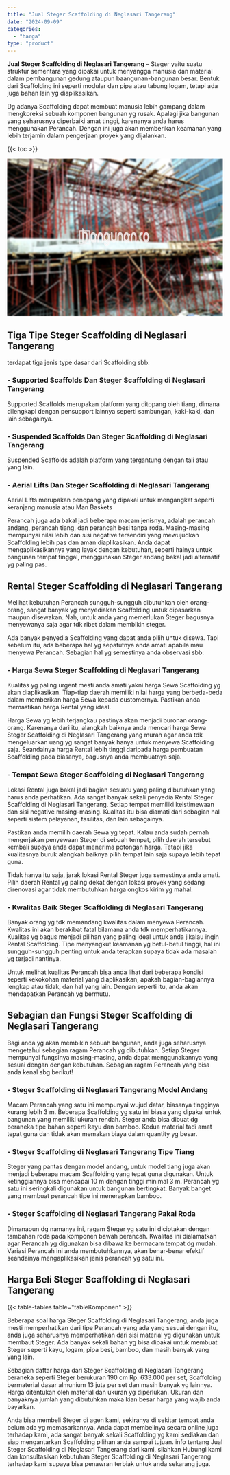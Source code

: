 ```yaml
---
title: "Jual Steger Scaffolding di Neglasari Tangerang"
date: "2024-09-09"
categories: 
  - "harga"
type: "product"
---
```


**Jual Steger Scaffolding di Neglasari Tangerang** – Steger yaitu suatu struktur sementara yang dipakai untuk menyangga manusia dan material dalam pembangunan gedung ataupun baangunan-bangunan besar. Bentuk dari Scaffolding ini seperti modular dan pipa atau tabung logam, tetapi ada juga bahan lain yg diaplikasikan.

Dg adanya Scaffolding dapat membuat manusia lebih gampang dalam mengkoreksi sebuah komponen bangunan yg rusak. Apalagi jika bangunan yang seharusnya diperbaiki amat tinggi, karenanya anda harus menggunakan Perancah. Dengan ini juga akan memberikan keamanan yang lebih terjamin dalam pengerjaan proyek yang dijalankan.

{{< toc >}}

![Jual Steger Scaffolding di Neglasari Tangerang](/images/sewa-scaffolding-steger-23.png)

## Tiga Tipe Steger Scaffolding di Neglasari Tangerang

terdapat tiga jenis type dasar dari Scaffolding sbb:

### \- Supported Scaffolds Dan Steger Scaffolding di Neglasari Tangerang

Supported Scaffolds merupakan platform yang ditopang oleh tiang, dimana dilengkapi dengan pensupport lainnya seperti sambungan, kaki-kaki, dan lain sebagainya.

### \- Suspended Scaffolds Dan Steger Scaffolding di Neglasari Tangerang

Suspended Scaffolds adalah platform yang tergantung dengan tali atau yang lain.

### \- Aerial Lifts Dan Steger Scaffolding di Neglasari Tangerang

Aerial Lifts merupakan penopang yang dipakai untuk mengangkat seperti keranjang manusia atau Man Baskets

Perancah juga ada bakal jadi beberapa macam jenisnya, adalah perancah andang, perancah tiang, dan perancah besi tanpa roda. Masing-masing mempunyai nilai lebih dan sisi negative tersendiri yang mewujudkan Scaffolding lebih pas dan aman diaplikasikan. Anda dapat mengaplikasikannya yang layak dengan kebutuhan, seperti halnya untuk bangunan tempat tinggal, menggunakan Steger andang bakal jadi alternatif yg paling pas.

## Rental Steger Scaffolding di Neglasari Tangerang

Melihat kebutuhan Perancah sungguh-sungguh dibutuhkan oleh orang-orang, sangat banyak yg menyediakan Scaffolding untuk dipasarkan maupun disewakan. Nah, untuk anda yang memerlukan Steger bagusnya menyewanya saja agar tdk ribet dalam membikin steger.

Ada banyak penyedia Scaffolding yang dapat anda pilih untuk disewa. Tapi sebelum itu, ada beberapa hal yg sepatutnya anda amati apabila mau menyewa Perancah. Sebagian hal yg semestinya anda observasi sbb:

### \- Harga Sewa Steger Scaffolding di Neglasari Tangerang

Kualitas yg paling urgent mesti anda amati yakni harga Sewa Scaffolding yg akan diaplikasikan. Tiap-tiap daerah memiliki nilai harga yang berbeda-beda dalam memberikan harga Sewa kepada customernya. Pastikan anda memastikan harga Rental yang ideal.

Harga Sewa yg lebih terjangkau pastinya akan menjadi buronan orang-orang. Karenanya dari itu, alangkah baiknya anda mencari harga Sewa Steger Scaffolding di Neglasari Tangerang yang murah agar anda tdk mengeluarkan uang yg sangat banyak hanya untuk menyewa Scaffolding saja. Seandainya harga Rental lebih tinggi daripada harga pembuatan Scaffolding pada biasanya, bagusnya anda membuatnya saja.

### \- Tempat Sewa Steger Scaffolding di Neglasari Tangerang

Lokasi Rental juga bakal jadi bagian sesuatu yang paling dibutuhkan yang harus anda perhatikan. Ada sangat banyak sekali penyedia Rental Steger Scaffolding di Neglasari Tangerang. Setiap tempat memiliki keistimewaan dan sisi negative masing-masing. Kualitas itu bisa diamati dari sebagian hal seperti sistem pelayanan, fasilitas, dan lain sebagainya.

Pastikan anda memilih daerah Sewa yg tepat. Kalau anda sudah pernah mengerjakan penyewaan Steger di sebuah tempat, pilih daerah tersebut kembali supaya anda dapat menerima potongan harga. Tetapi jika kualitasnya buruk alangkah baiknya pilih tempat lain saja supaya lebih tepat guna.

Tidak hanya itu saja, jarak lokasi Rental Steger juga semestinya anda amati. Pilih daerah Rental yg paling dekat dengan lokasi proyek yang sedang direnovasi agar tidak membutuhkan harga ongkos kirim yg mahal.

### \- Kwalitas Baik Steger Scaffolding di Neglasari Tangerang

Banyak orang yg tdk memandang kwalitas dalam menyewa Perancah. Kwalitas ini akan berakibat fatal bilamana anda tdk memperhatikannya. Kualitas yg bagus menjadi pilihan yang paling ideal untuk anda jikalau ingin Rental Scaffolding. Tipe menyangkut keamanan yg betul-betul tinggi, hal ini sungguh-sungguh penting untuk anda terapkan supaya tidak ada masalah yg terjadi nantinya.

Untuk melihat kualitas Perancah bisa anda lihat dari beberapa kondisi seperti kekokohan material yang diaplikasikan, apakah bagian-bagiannya lengkap atau tidak, dan hal yang lain. Dengan seperti itu, anda akan mendapatkan Perancah yg bermutu.

## Sebagian dan Fungsi Steger Scaffolding di Neglasari Tangerang

Bagi anda yg akan membikin sebuah bangunan, anda juga seharusnya mengetahui sebagian ragam Perancah yg dibutuhkan. Setiap Steger mempunyai fungsinya masing-masing, anda dapat menggunakannya yang sesuai dengan dengan kebutuhan. Sebagian ragam Perancah yang bisa anda kenal sbg berikut!

### \- Steger Scaffolding di Neglasari Tangerang Model Andang

Macam Perancah yang satu ini mempunyai wujud datar, biasanya tingginya kurang lebih 3 m. Beberapa Scaffolding yg satu ini biasa yang dipakai untuk bangunan yang memiliki ukuran rendah. Steger anda bisa dibuat dg beraneka tipe bahan seperti kayu dan bamboo. Kedua material tadi amat tepat guna dan tidak akan memakan biaya dalam quantity yg besar.

### \- Steger Scaffolding di Neglasari Tangerang Tipe Tiang

Steger yang pantas dengan model andang, untuk model tiang juga akan menjadi beberapa macam Scaffolding yang tepat guna digunakan. Untuk ketinggiannya bisa mencapai 10 m dengan tinggi minimal 3 m. Perancah yg satu ini seringkali digunakan untuk bangunan bertingkat. Banyak banget yang membuat perancah tipe ini menerapkan bamboo.

### \- Steger Scaffolding di Neglasari Tangerang Pakai Roda

Dimanapun dg namanya ini, ragam Steger yg satu ini diciptakan dengan tambahan roda pada komponen bawah perancah. Kwalitas ini dialamatkan agar Perancah yg digunakan bisa dibawa ke bermacam tempat dg mudah. Variasi Perancah ini anda membutuhkannya, akan benar-benar efektif seandainya mengaplikasikan jenis perancah yg satu ini.

## Harga Beli Steger Scaffolding di Neglasari Tangerang

{{< table-tables table="tableKomponen" >}}

Beberapa soal harga Steger Scaffolding di Neglasari Tangerang, anda juga mesti memperhatikan dari tipe Perancah yang ada yang sesuai dengan itu, anda juga seharusnya memperhatikan dari sisi material yg digunakan untuk membaut Steger. Ada banyak sekali bahan yg bisa dipakai untuk membuat Steger seperti kayu, logam, pipa besi, bamboo, dan masih banyak yang yang lain.

Sebagian daftar harga dari Steger Scaffolding di Neglasari Tangerang beraneka seperti Steger berukuran 190 cm Rp. 633.000 per set, Scaffolding bermaterial dasar almunium 13 juta per set dan masih banyak yg lainnya. Harga ditentukan oleh material dan ukuran yg diperlukan. Ukuran dan banyaknya jumlah yang dibutuhkan maka kian besar harga yang wajib anda bayarkan.

Anda bisa membeli Steger di agen kami, sekiranya di sekitar tempat anda belum ada yg memasarkannya. Anda dapat membelinya secara online juga terhadap kami, ada sangat banyak sekali Scaffolding yg kami sediakan dan siap mengantarkan Scaffolding pilihan anda sampai tujuan. info tentang Jual Steger Scaffolding di Neglasari Tangerang dari kami, silahkan Hubungi kami dan konsultasikan kebutuhan Steger Scaffolding di Neglasari Tangerang terhadap kami supaya bisa penawran terbiak untuk anda sekarang juga.
